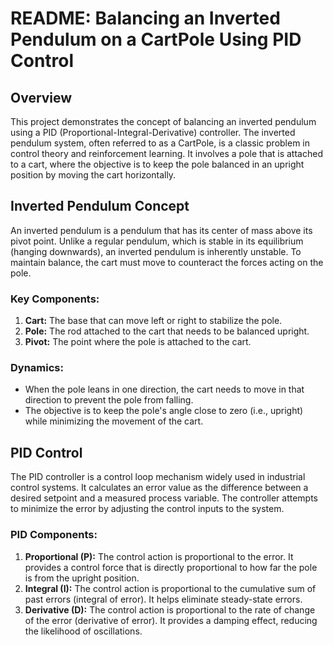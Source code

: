 # README: Balancing an Inverted Pendulum on a CartPole Using PID Control

## Overview

This project demonstrates the concept of balancing an inverted pendulum using a PID (Proportional-Integral-Derivative) controller. The inverted pendulum system, often referred to as a CartPole, is a classic problem in control theory and reinforcement learning. It involves a pole that is attached to a cart, where the objective is to keep the pole balanced in an upright position by moving the cart horizontally.

## Inverted Pendulum Concept

An inverted pendulum is a pendulum that has its center of mass above its pivot point. Unlike a regular pendulum, which is stable in its equilibrium (hanging downwards), an inverted pendulum is inherently unstable. To maintain balance, the cart must move to counteract the forces acting on the pole.

### Key Components:
1. **Cart:** The base that can move left or right to stabilize the pole.
2. **Pole:** The rod attached to the cart that needs to be balanced upright.
3. **Pivot:** The point where the pole is attached to the cart.

### Dynamics:
- When the pole leans in one direction, the cart needs to move in that direction to prevent the pole from falling.
- The objective is to keep the pole's angle close to zero (i.e., upright) while minimizing the movement of the cart.

## PID Control

The PID controller is a control loop mechanism widely used in industrial control systems. It calculates an error value as the difference between a desired setpoint and a measured process variable. The controller attempts to minimize the error by adjusting the control inputs to the system.

### PID Components:
1. **Proportional (P):** The control action is proportional to the error. It provides a control force that is directly proportional to how far the pole is from the upright position.
2. **Integral (I):** The control action is proportional to the cumulative sum of past errors (integral of error). It helps eliminate steady-state errors.
3. **Derivative (D):** The control action is proportional to the rate of change of the error (derivative of error). It provides a damping effect, reducing the likelihood of oscillations.
